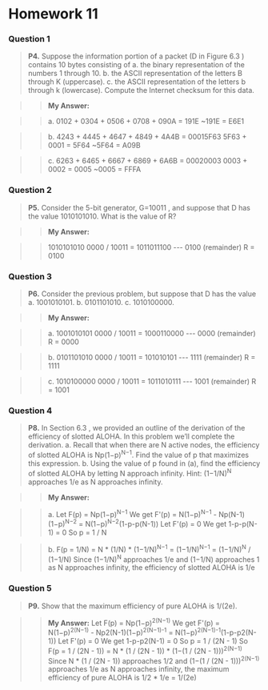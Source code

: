 # Homework 11

### Question 1

> **P4.** Suppose the information portion of a packet (D in Figure 6.3 ) contains 10 bytes consisting of 
> a. the binary representation of the numbers 1 through 10. 
> b. the ASCII representation of the letters B through K (uppercase). 
> c. the ASCII representation of the letters b through k (lowercase). 
> Compute the Internet checksum for this data.

>> **My Answer:**

>> a. 
>> 0102 + 0304 + 0506 + 0708 + 090A = 191E
>> ~191E = E6E1

>> b. 
>> 4243 + 4445 + 4647 + 4849 + 4A4B = 00015F63
>> 5F63 + 0001 = 5F64
>> ~5F64 = A09B

>> c. 
>> 6263 + 6465 + 6667 + 6869 + 6A6B = 00020003
>> 0003 + 0002 = 0005
>> ~0005 = FFFA

### Question 2

> **P5.** Consider the 5-bit generator, G=10011 , and suppose that D has the value 1010101010.
What is the value of R?

>> **My Answer:**

>> 1010101010 0000 / 10011 = 1011011100 --- 0100 (remainder)
>> R = 0100

### Question 3

> **P6.** Consider the previous problem, but suppose that D has the value
> a. 1001010101. 
> b. 0101101010. 
> c. 1010100000.

>> **My Answer:**

>> a.
>> 1001010101 0000 / 10011 = 1000110000 --- 0000 (remainder)
>> R = 0000

>> b.
>> 0101101010 0000 / 10011 = 101010101 --- 1111 (remainder)
>> R = 1111

>> c.
>> 1010100000 0000 / 10011 = 1011010111 --- 1001 (remainder)
>> R = 1001

### Question 4

> **P8.** In Section 6.3 , we provided an outline of the derivation of the efficiency of slotted ALOHA. In this problem we’ll complete the derivation.
> a. Recall that when there are N active nodes, the efficiency of slotted ALOHA is Np(1−p)<sup>N−1</sup>. Find the value of p that maximizes this expression.
> b. Using the value of p found in (a), find the efficiency of slotted ALOHA by letting N approach infinity. Hint: (1−1/N)<sup>N</sup> approaches 1/e as N approaches infinity.

>> **My Answer:**

>> a.
>> Let F(p) = Np(1−p)<sup>N−1</sup>
>> We get F'(p) = N(1−p)<sup>N−1</sup> - Np(N-1)(1−p)<sup>N−2</sup> = N(1−p)<sup>N−2</sup>(1-p-p(N-1))
>> Let F'(p) = 0
>> We get 1-p-p(N-1) = 0
>> So p = 1 / N

>> b. 
>> F(p = 1/N) = N * (1/N) * (1−1/N)<sup>N−1</sup> = (1−1/N)<sup>N−1</sup> = (1−1/N)<sup>N</sup> / (1−1/N)
>> Since (1−1/N)<sup>N</sup> approaches 1/e and (1−1/N) approaches 1 as N approaches infinity, the efficiency of slotted ALOHA is 1/e

### Question 5

> **P9.** Show that the maximum efficiency of pure ALOHA is 1/(2e). 

>> **My Answer:**
>> Let F(p) = Np(1−p)<sup>2(N−1)</sup>
>> We get F'(p) = N(1−p)<sup>2(N−1)</sup> - Np2(N-1)(1−p)<sup>2(N−1)-1</sup> = N(1−p)<sup>2(N−1)-1</sup>(1-p-p2(N-1))
>> Let F'(p) = 0
>> We get 1-p-p2(N-1) = 0
>> So p = 1 / (2N - 1)
>> So F(p = 1 / (2N - 1)) = N * (1 / (2N - 1)) * (1−(1 / (2N - 1)))<sup>2(N−1)</sup>
>> Since N * (1 / (2N - 1)) approaches 1/2 and (1−(1 / (2N - 1)))<sup>2(N−1)</sup> approaches 1/e as N approaches infinity,  the maximum efficiency of pure ALOHA is 1/2 * 1/e = 1/(2e)

